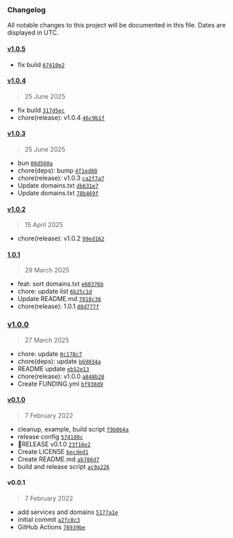 ### Changelog

All notable changes to this project will be documented in this file. Dates are displayed in UTC.

#### [v1.0.5](https://github.com/philippdormann/tempmail-detect/compare/v1.0.4...v1.0.5)

- fix build [`67410e2`](https://github.com/philippdormann/tempmail-detect/commit/67410e2434bcdc3307566ce896d5fbc5d31ee3f4)

#### [v1.0.4](https://github.com/philippdormann/tempmail-detect/compare/v1.0.3...v1.0.4)

> 25 June 2025

- fix build [`317d5ec`](https://github.com/philippdormann/tempmail-detect/commit/317d5ece07dfbba292d5414f984905bdfdee3e74)
- chore(release): v1.0.4 [`46c9b1f`](https://github.com/philippdormann/tempmail-detect/commit/46c9b1f332cc80ece145ebcd0245b75be17f3e5e)

#### [v1.0.3](https://github.com/philippdormann/tempmail-detect/compare/v1.0.2...v1.0.3)

> 25 June 2025

- bun [`00d560a`](https://github.com/philippdormann/tempmail-detect/commit/00d560af09337a7215f1e48b104c46acbf4f4eb5)
- chore(deps): bump [`4f1ed80`](https://github.com/philippdormann/tempmail-detect/commit/4f1ed8084e98216c4e018701ed6ed8637153f3a3)
- chore(release): v1.0.3 [`ca2f7a7`](https://github.com/philippdormann/tempmail-detect/commit/ca2f7a77561e7ceb04dc227b8a359127991a41ad)
- Update domains.txt [`db631e7`](https://github.com/philippdormann/tempmail-detect/commit/db631e770933bcaceca0bfcde8fee39b0c608909)
- Update domains.txt [`78b469f`](https://github.com/philippdormann/tempmail-detect/commit/78b469f6da6b36be9a92d538f8fbdbf7c084efc8)

#### [v1.0.2](https://github.com/philippdormann/tempmail-detect/compare/1.0.1...v1.0.2)

> 15 April 2025

- chore(release): v1.0.2 [`99ed162`](https://github.com/philippdormann/tempmail-detect/commit/99ed1624ec51c92ac4c13f684c51acc7dba5ead5)

#### [1.0.1](https://github.com/philippdormann/tempmail-detect/compare/v1.0.0...1.0.1)

> 29 March 2025

- feat: sort domains.txt [`e60376b`](https://github.com/philippdormann/tempmail-detect/commit/e60376b965cb33bb43e27906e120f5e1a41d283b)
- chore: update list [`6b25c1d`](https://github.com/philippdormann/tempmail-detect/commit/6b25c1d8a60126a7d732e96c93219442906bafbc)
- Update README.md [`7818c36`](https://github.com/philippdormann/tempmail-detect/commit/7818c368bbe52a83f3a375eeb3b6f27e59a70811)
- chore(release): 1.0.1 [`d8d777f`](https://github.com/philippdormann/tempmail-detect/commit/d8d777f3872d122bf48917cd12f98ad75af1a924)

### [v1.0.0](https://github.com/philippdormann/tempmail-detect/compare/v0.1.0...v1.0.0)

> 27 March 2025

- chore: update [`0c178c7`](https://github.com/philippdormann/tempmail-detect/commit/0c178c711afca13b3cf5ec8a34800cefd5aee39b)
- chore(deps): update [`b69034a`](https://github.com/philippdormann/tempmail-detect/commit/b69034a60d013d36f1282fa64c5dfe8049178adf)
- README update [`eb52e13`](https://github.com/philippdormann/tempmail-detect/commit/eb52e13f2ef57edaed7203bdaa353b1cde9017fb)
- chore(release): v1.0.0 [`a848b28`](https://github.com/philippdormann/tempmail-detect/commit/a848b2889838d0cf8d3dba81bc136fe3eafc093c)
- Create FUNDING.yml [`bf938d9`](https://github.com/philippdormann/tempmail-detect/commit/bf938d92300b239a51ce8892f0960f2b80223eb1)

#### [v0.1.0](https://github.com/philippdormann/tempmail-detect/compare/v0.0.1...v0.1.0)

> 7 February 2022

- cleanup, example, build script [`f9b0b4a`](https://github.com/philippdormann/tempmail-detect/commit/f9b0b4a7b4f75c1ea020439861908659ae971dc3)
- release config [`574180c`](https://github.com/philippdormann/tempmail-detect/commit/574180c3eba710a0d2c670b4a67139cab762d486)
- 🚀RELEASE v0.1.0 [`23f16e2`](https://github.com/philippdormann/tempmail-detect/commit/23f16e25833cce0f0d4bac195a82f6278e27c98d)
- Create LICENSE [`becded1`](https://github.com/philippdormann/tempmail-detect/commit/becded19f6164181cb1901e49d38f26d4dfcbd5a)
- Create README.md [`ab786d7`](https://github.com/philippdormann/tempmail-detect/commit/ab786d7b7126dcb0bb40a914ff0cfe26ac3c789d)
- build and release script [`ac9a226`](https://github.com/philippdormann/tempmail-detect/commit/ac9a2267bcf46f12fb9e241a9857e19b3beb93fb)

#### v0.0.1

> 7 February 2022

- add services and domains [`5177a1e`](https://github.com/philippdormann/tempmail-detect/commit/5177a1e02c366fdb045c5871a5b0c34338dde5db)
- initial commit [`a2fc0c3`](https://github.com/philippdormann/tempmail-detect/commit/a2fc0c3f1c0d2ecc7e87ea0874003ccf93182cb2)
- GitHub Actions [`76939be`](https://github.com/philippdormann/tempmail-detect/commit/76939be7d76019502540752f65caeef62ad13752)
